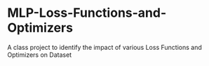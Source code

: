 # MLP-Loss-Functions-and-Optimizers
A class project to identify the impact of various Loss Functions and Optimizers on Dataset
